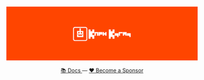 <p align="center">
<img src="./intro.png" alt="Tauri Apps, Build smaller, faster, and more secure desktop applications with a web frontend" />
</p>
<div align="center">
  <a href="https://knewkarma.readthedocs.io/"> 📚 Docs <a>
  —
  <a href="https://opencollective.com/knewkarma"> ❤️ Become a Sponsor <a>
</div>
